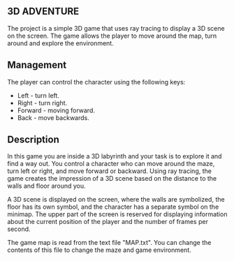## 3D ADVENTURE



The project is a simple 3D game that uses ray tracing to display a 3D scene on the screen. The game allows the player to move around the map, turn around and explore the environment.

## Management

The player can control the character using the following keys:

- Left - turn left.
- Right - turn right.
- Forward - moving forward.
- Back - move backwards.

## Description

In this game you are inside a 3D labyrinth and your task is to explore it and find a way out. You control a character who can move around the maze, turn left or right, and move forward or backward. Using ray tracing, the game creates the impression of a 3D scene based on the distance to the walls and floor around you.

A 3D scene is displayed on the screen, where the walls are symbolized, the floor has its own symbol, and the character has a separate symbol on the minimap. The upper part of the screen is reserved for displaying information about the current position of the player and the number of frames per second.

The game map is read from the text file "MAP.txt". You can change the contents of this file to change the maze and game environment.
